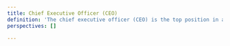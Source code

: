 ```yaml
---
title: Chief Executive Officer (CEO)
definition: 'The chief executive officer (CEO) is the top position in an organization and is responsible for implementing existing plans and policies, ensuring the successful management of the business and setting future strategy.'
perspectives: []

---
```

